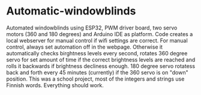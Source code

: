 # Automatic-windowblinds
Automated windowblinds using ESP32, PWM driver board, two servo motors (360 and 180 degrees) and Arduino IDE as platform.
Code creates a local webserver for manual control if wifi settings are correct. For manual control, always set automation off in the webpage. Otherwise it automatically checks birghtness levels every second, rotates 360 degree servo for set amount of time if the correct brightness levels are reached and rolls it backwards if brightness decliness enough. 180 degree servo rotatess back and forth every 45 minutes (currently) if the 360 servo is on "down" position.
This was a school project, most of the integers and strings use Finnish words.
Everything should work.
